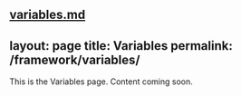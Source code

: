[variables.md](https://github.com/user-attachments/files/21454842/variables.md)
---
layout: page
title: Variables
permalink: /framework/variables/
---

This is the Variables page. Content coming soon.
